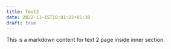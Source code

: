 ```yaml
---
title: Text2
date: 2022-11-15T18:01:22+05:30
draft: true
---
```


This is a markdown content for text 2 page inside inner section.
